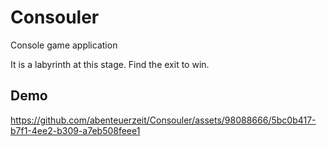 # Consouler

Console game application

It is a labyrinth at this stage. Find the exit to win.

## Demo

https://github.com/abenteuerzeit/Consouler/assets/98088666/5bc0b417-b7f1-4ee2-b309-a7eb508feee1
